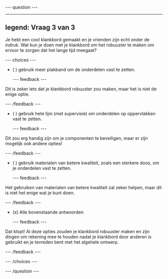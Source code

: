 
--- question ---

---
legend: Vraag 3 van 3
---

Je hebt een cool klankbord gemaakt en je vrienden zijn echt onder de indruk. Wat kun je doen met je klankbord om het robuuster te maken om ervoor te zorgen dat het lange tijd meegaat?

--- choices ---

- ( ) gebruik meer plakband om de onderdelen vast te zetten.


  --- feedback ---

Dit is zeker iets dat je klankbord robuuster zou maken, maar het is niet de enige optie.

  --- /feedback ---

- ( ) gebruik hete lijm (met supervisie) om onderdelen op oppervlakken vast te zetten.


  --- feedback ---

Dit zou erg handig zijn om je componenten te beveiligen, maar er zijn mogelijk ook andere opties!

  --- /feedback ---

- ( ) gebruik materialen van betere kwaliteit, zoals een sterkere doos, om je onderdelen vast te zetten.


  --- feedback ---

Het gebruiken van materialen van betere kwaliteit zal zeker helpen, maar dit is niet het enige wat je kunt doen.

  --- /feedback ---

- (x) Alle bovenstaande antwoorden


  --- feedback ---

Dat klopt! Al deze opties zouden je klankbord robuuster maken en zijn dingen om rekening mee te houden nadat je klankbord door anderen is gebruikt en je tevreden bent met het algehele ontwerp.

  --- /feedback ---

--- /choices ---

--- /question ---
